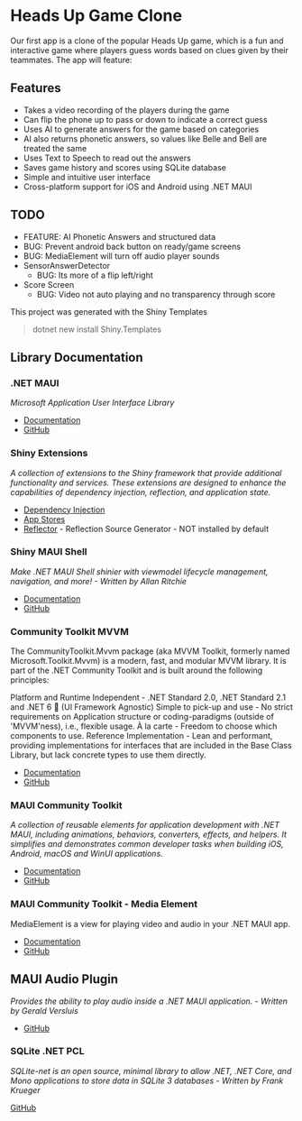 # Heads Up Game Clone

Our first app is a clone of the popular Heads Up game, which is a fun and interactive game where players guess words based on clues given by their teammates. The app will feature:

## Features
* Takes a video recording of the players during the game
* Can flip the phone up to pass or down to indicate a correct guess
* Uses AI to generate answers for the game based on categories
* AI also returns phonetic answers, so values like Belle and Bell are treated the same
* Uses Text to Speech to read out the answers
* Saves game history and scores using SQLite database
* Simple and intuitive user interface
* Cross-platform support for iOS and Android using .NET MAUI

## TODO
* FEATURE: AI Phonetic Answers and structured data
* BUG: Prevent android back button on ready/game screens
* BUG: MediaElement will turn off audio player sounds
* SensorAnswerDetector
  * BUG: Its more of a flip left/right 
* Score Screen
  * BUG: Video not auto playing and no transparency through score

This project was generated with the Shiny Templates
> dotnet new install Shiny.Templates

## Library Documentation

### .NET MAUI
_Microsoft Application User Interface Library_

* [Documentation](https://learn.microsoft.com/en-us/dotnet/maui/)
* [GitHub](https://github.com/dotnet/maui)


### Shiny Extensions

_A collection of extensions to the Shiny framework that provide additional functionality and services. These extensions are designed to enhance the capabilities of dependency injection, reflection, and application state._

* [Dependency Injection](https://shinylib.net/extensions/di/)
* [App Stores](https://shinylib.net/extensions/stores/)
* [Reflector](https://shinylib.net/extensions/reflector/) - Reflection Source Generator - NOT installed by default

### Shiny MAUI Shell
_Make .NET MAUI Shell shinier with viewmodel lifecycle management, navigation, and more! - Written by Allan Ritchie_

* [Documentation](https://shinylib.net/)
* [GitHub](https://github.com/shinyorg/shiny)

### Community Toolkit MVVM

The CommunityToolkit.Mvvm package (aka MVVM Toolkit, formerly named Microsoft.Toolkit.Mvvm) is a modern, fast, and modular MVVM library. It is part of the .NET Community Toolkit and is built around the following principles:

Platform and Runtime Independent - .NET Standard 2.0, .NET Standard 2.1 and .NET 6 🚀 (UI Framework Agnostic)
Simple to pick-up and use - No strict requirements on Application structure or coding-paradigms (outside of 'MVVM'ness), i.e., flexible usage.
À la carte - Freedom to choose which components to use.
Reference Implementation - Lean and performant, providing implementations for interfaces that are included in the Base Class Library, but lack concrete types to use them directly.

* [Documentation](https://learn.microsoft.com/en-us/dotnet/communitytoolkit/mvvm/)
* [GitHub](https://github.com/CommunityToolkit/dotnet)


### MAUI Community Toolkit

_A collection of reusable elements for application development with .NET MAUI, including animations, behaviors, converters, effects, and helpers. It simplifies and demonstrates common developer tasks when building iOS, Android, macOS and WinUI applications._

* [Documentation](https://learn.microsoft.com/en-us/dotnet/communitytoolkit/maui/)
* [GitHub](https://github.com/CommunityToolkit/Maui)

### MAUI Community Toolkit - Media Element

MediaElement is a view for playing video and audio in your .NET MAUI app.

* [Documentation](https://learn.microsoft.com/en-ca/dotnet/communitytoolkit/maui/views/mediaelement)
* [GitHub](https://github.com/CommunityToolkit/Maui)

## MAUI Audio Plugin

_Provides the ability to play audio inside a .NET MAUI application. - Written by Gerald Versluis_

* [GitHub](https://github.com/jfversluis/Plugin.Maui.Audio)

### SQLite .NET PCL

_SQLite-net is an open source, minimal library to allow .NET, .NET Core, and Mono applications to store data in SQLite 3 databases - Written by Frank Krueger_

[GitHub](https://github.com/praeclarum/sqlite-net)


